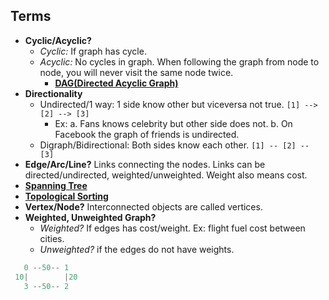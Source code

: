   ## Terms
  - **Cyclic/Acyclic?** 
    - *Cyclic:* If graph has cycle.  
    - *Acyclic:* No cycles in graph. When following the graph from node to node, you will never visit the same node twice.
      - **[DAG(Directed Acyclic Graph)](DAG)**
  - **Directionality** 
    - Undirected/1 way: 1 side know other but viceversa not true. `[1] --> [2] --> [3]`
      - Ex: a. Fans knows celebrity but other side does not. b.  On Facebook the graph of friends is undirected.
    - Digraph/Bidirectional: Both sides know each other.  `[1] -- [2] -- [3]`
  - **Edge/Arc/Line?** Links connecting the nodes. Links can be directed/undirected, weighted/unweighted. Weight also means cost.
  - **[Spanning Tree](Spanning_Tree)**
  - **[Topological Sorting](Topological_Sorting)**
  - **Vertex/Node?** Interconnected objects are called vertices.
  - **Weighted, Unweighted Graph?** 
    - *Weighted?* If edges has cost/weight. Ex: flight fuel cost between cities.        
    - *Unweighted?* if the edges do not have weights.
```c
   0 --50-- 1
 10|        |20
   3 --50-- 2
```
